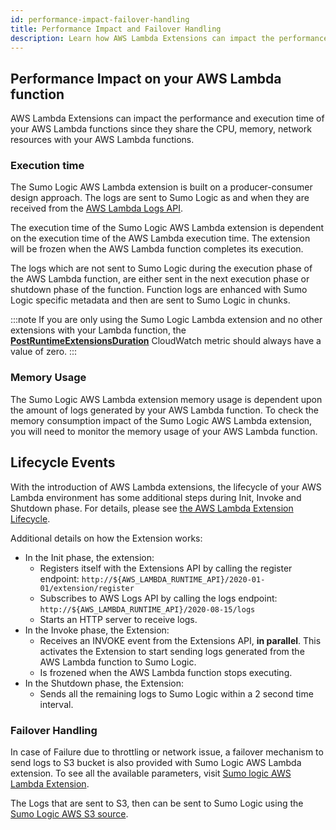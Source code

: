 ```yaml
---
id: performance-impact-failover-handling
title: Performance Impact and Failover Handling
description: Learn how AWS Lambda Extensions can impact the performance and execution time of your AWS Lambda functions.
---
```


## Performance Impact on your AWS Lambda function

AWS Lambda Extensions can impact the performance and execution time of your AWS Lambda functions since they share the CPU, memory, network resources with your AWS Lambda functions.

### Execution time

The Sumo Logic AWS Lambda extension is built on a producer-consumer design approach. The logs are sent to Sumo Logic as and when they are received from the [AWS Lambda Logs API](https://docs.aws.amazon.com/lambda/latest/dg/runtimes-logs-api.html).

The execution time of the Sumo Logic AWS Lambda extension is dependent on the execution time of the AWS Lambda execution time. The extension will be frozen when the AWS Lambda function completes its execution.

The logs which are not sent to Sumo Logic during the execution phase of the AWS Lambda function, are either sent in the next execution phase or shutdown phase of the function. Function logs are enhanced with Sumo Logic specific metadata and then are sent to Sumo Logic in chunks.

:::note
If you are only using the Sumo Logic Lambda extension and no other extensions with your Lambda function, the [**PostRuntimeExtensionsDuration**](https://docs.aws.amazon.com/lambda/latest/dg/runtimes-extensions-api.html) CloudWatch metric should always have a value of zero.
:::

### Memory Usage

The Sumo Logic AWS Lambda extension memory usage is dependent upon the amount of logs generated by your AWS Lambda function. To check the memory consumption impact of the Sumo Logic AWS Lambda extension, you will need to monitor the memory usage of your AWS Lambda function.

## Lifecycle Events 

With the introduction of AWS Lambda extensions, the lifecycle of your AWS Lambda environment has some additional steps during Init, Invoke and Shutdown phase. For details, please see [the AWS Lambda Extension Lifecycle](https://docs.aws.amazon.com/lambda/latest/dg/runtimes-extensions-api.html#runtimes-extensions-api-lifecycle).

Additional details on how the Extension works:

* In the Init phase, the extension: 
  * Registers itself with the Extensions API by calling the register endpoint: `http://${AWS_LAMBDA_RUNTIME_API}/2020-01-01/extension/register`
  * Subscribes to AWS Logs API by calling the logs endpoint: `http://${AWS_LAMBDA_RUNTIME_API}/2020-08-15/logs`
  * Starts an HTTP server to receive logs.
* In the Invoke phase, the Extension:
  * Receives an INVOKE event from the Extensions API, **in parallel**. This activates the Extension to start sending logs generated from the AWS Lambda function to Sumo Logic.
  * Is frozened when the AWS Lambda function stops executing.
* In the Shutdown phase, the Extension:
  * Sends all the remaining logs to Sumo Logic within a 2 second time interval.

### Failover Handling

In case of Failure due to throttling or network issue, a failover mechanism to send logs to S3 bucket is also provided with Sumo Logic AWS Lambda extension. To see all the available parameters, visit [Sumo logic AWS Lambda Extension](collect-aws-lambda-logs-extension.md).

The Logs that are sent to S3, then can be sent to Sumo Logic using the [Sumo Logic AWS S3 source](../hosted-collectors/amazon-aws/aws-s3-scan-interval-sources.md).
